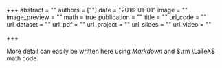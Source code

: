 +++
abstract = ""
authors = [""]
date = "2016-01-01"
image = ""
image_preview = ""
math = true
publication = ""
title = ""
url_code = ""
url_dataset = ""
url_pdf = ""
url_project = ""
url_slides = ""
url_video = ""

+++

More detail can easily be written here using *Markdown* and $\rm \LaTeX$ math code.

